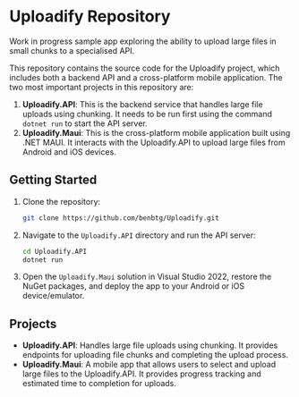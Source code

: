 # Uploadify Repository

Work in progress sample app exploring the ability to upload large files in small chunks to a specialised API.

This repository contains the source code for the Uploadify project, which includes both a backend API and a cross-platform mobile application. The two most important projects in this repository are:

1. **Uploadify.API**: This is the backend service that handles large file uploads using chunking. It needs to be run first using the command `dotnet run` to start the API server.
2. **Uploadify.Maui**: This is the cross-platform mobile application built using .NET MAUI. It interacts with the Uploadify.API to upload large files from Android and iOS devices.

## Getting Started

1. Clone the repository:
    ```sh
    git clone https://github.com/benbtg/Uploadify.git
    ```

2. Navigate to the `Uploadify.API` directory and run the API server:
    ```sh
    cd Uploadify.API
    dotnet run
    ```

3. Open the `Uploadify.Maui` solution in Visual Studio 2022, restore the NuGet packages, and deploy the app to your Android or iOS device/emulator.

## Projects

- **Uploadify.API**: Handles large file uploads using chunking. It provides endpoints for uploading file chunks and completing the upload process.
- **Uploadify.Maui**: A mobile app that allows users to select and upload large files to the Uploadify.API. It provides progress tracking and estimated time to completion for uploads.
